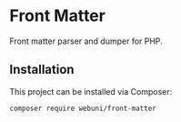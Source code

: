 Front Matter
============

Front matter parser and dumper for PHP.

Installation
------------

This project can be installed via Composer:

    composer require webuni/front-matter
